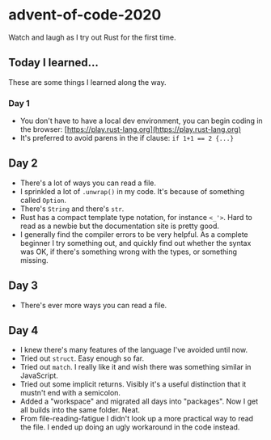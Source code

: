 # advent-of-code-2020

Watch and laugh as I try out Rust for the first time.


## Today I learned...

These are some things I learned along the way.


### Day 1

- You don't have to have a local dev environment, you can begin coding in the browser: [https://play.rust-lang.org](https://play.rust-lang.org)
- It's preferred to avoid parens in the if clause: `if 1+1 == 2 {...}`


## Day 2

- There's a lot of ways you can read a file.
- I sprinkled a lot of `.unwrap()` in my code. It's because of something called `Option`.
- There's `String` and there's `str`.
- Rust has a compact template type notation, for instance `<_'>`. Hard to read as a newbie but the documentation site is pretty good.
- I generally find the compiler errors to be very helpful. As a complete beginner I try something out, and quickly find out whether the syntax was OK, if there's something wrong with the types, or something missing.


## Day 3

- There's ever more ways you can read a file.


## Day 4

- I knew there's many features of the language I've avoided until now.
- Tried out `struct`. Easy enough so far.
- Tried out `match`. I really like it and wish there was something similar in JavaScript.
- Tried out some implicit returns. Visibly it's a useful distinction that it mustn't end with a semicolon.
- Added a "workspace" and migrated all days into "packages". Now I get all builds into the same folder. Neat.
- From file-reading-fatigue I didn't look up a more practical way to read the file. I ended up doing an ugly workaround in the code instead.


